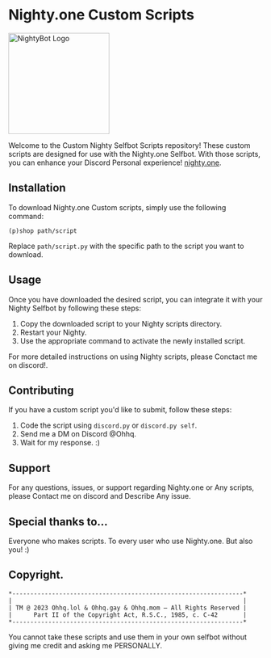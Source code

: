 # Nighty.one Custom Scripts

<img src="https://nighty.one/assets/images/logo/nighty.png" alt="NightyBot Logo" width="200">

Welcome to the Custom Nighty Selfbot Scripts repository! These custom scripts are designed for use with the Nighty.one Selfbot. With those scripts, you can enhance your Discord Personal experience! [nighty.one](https://nighty.one).

## Installation

To download Nighty.one Custom scripts, simply use the following command:

```
(p)shop path/script
```

Replace `path/script.py` with the specific path to the script you want to download.

## Usage

Once you have downloaded the desired script, you can integrate it with your Nighty Selfbot by following these steps:

1. Copy the downloaded script to your Nighty scripts directory.
2. Restart your Nighty.
3. Use the appropriate command to activate the newly installed script.

For more detailed instructions on using Nighty scripts, please Conctact me on discord!.

## Contributing

If you have a custom script you'd like to submit, follow these steps:

1. Code the script using `discord.py` or `discord.py self`.
2. Send me a DM on Discord @Ohhq.
3. Wait for my response. :)

## Support

For any questions, issues, or support regarding Nighty.one  or Any scripts, please Contact me on discord and Describe Any issue.

## Special thanks to...

Everyone who makes scripts. To every user who use Nighty.one. But also you! :)

## Copyright.

    *----------------------------------------------------------------*
    |                                                                |
    | TM @ 2023 Ohhq.lol & Ohhq.gay & Ohhq.mom — All Rights Reserved |
    |      Part II of the Copyright Act, R.S.C., 1985, c. C-42       |
    *----------------------------------------------------------------*
   You cannot take these scripts and use them in your own selfbot without giving me credit and asking me PERSONALLY.
